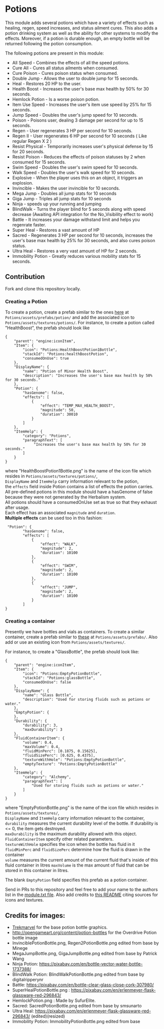 Potions
============

This module adds several potions which have a variety of effects such as healing, regen, speed increases, and status
ailment cures. This also adds a potion drinking system as well as the ability for other systems to modify the effects.
Moreover, if a potion is durable enough, an empty bottle will be returned following the potion consumption.

The following potions are present in this module:

* All Speed - Combines the effects of all the speed potions.
* Cure All - Cures all status ailments when consumed.
* Cure Poison - Cures poison status when consumed.
* Double Jump - Allows the user to double jump for 15 seconds.
* Heal - Restores 20 HP to the user.
* Health Boost - Increases the user's base max health by 50% for 30 seconds.
* Hemlock Potion - Is a worse poison potion. 
* Item Use Speed - Increases the user's item use speed by 25% for 15 seconds.
* Jump Speed - Doubles the user's jump speed for 10 seconds.
* Poison - Poisons user, dealing 3 damage per second for up to 15 seconds.
* Regen - User regenerates 3 HP per second for 10 seconds.
* Regen II - User regenerates 6 HP per second for 10 seconds ( Like regular Regen X 2 )
* Resist Physical - Temporarily increases user's physical defense by 15 for 20 seconds.
* Resist Poison - Reduces the effects of poison statuses by 2 when consumed for 15 seconds.
* Swim Speed - Doubles the user's swim speed for 10 seconds.
* Walk Speed - Doubles the user's walk speed for 10 seconds.
* Explosive - When the player uses this on an object, it triggers an explosion.
* Invincible - Makes the user invincible for 10 seconds.
* Mega Jump - Doubles all jump stats for 10 seconds
* Giga Jump - Triples all jump stats for 10 seconds
* Ninja - speeds up your running and jumping
* BlindWalk - Turns the player blind for 5 seconds along with speed decrease (Awaiting API integration for the No_Visibility effect to work)
* Battle - It increases your damage withstand limit and helps you regenrate faster.
* Super Heal - Restores a vast amount of HP
* Sacred - Regenerates 3 HP per second for 10 seconds, increases the user's base max health by 25% for 30 seconds, and also cures poison status.
* Ultra Heal - Restores a very vast amount of HP for 2 seconds.
* Immobility Potion - Greatly reduces various mobility stats for 15 seconds.

## Contribution

Fork and clone this repository locally.

### Creating a Potion
To create a potion, create a prefab similar to the ones [here](https://github.com/Terasology/Potions/tree/master/assets/prefabs/potion) at `Potions/assets/prefabs/potion/` and add the associated icon to `Potions/assets/textures/potions/`.
For instance, to create a potion called "HealthBoost", the prefab should look like
```
{
    "parent": "engine:iconItem",
    "Item": {
        "icon": "Potions:HealthBoostPotion1Bottle",
        "stackId": "Potions:healthBoostPotion",
        "consumedOnUse": true
    },
    "DisplayName": {
        "name": "Potion of Minor Health Boost",
        "description": "Increases the user's base max health by 50% for 30 seconds."
    },
    "Potion": {
        "hasGenome": false,
        "effects": [
            {
                "effect": "TEMP_MAX_HEALTH_BOOST",
                "magnitude": 50,
                "duration": 30010
            }
        ]
    },
    "ItemHelp": {
        "category": "Potions",
        "paragraphText": [
             "Increases the user's base max health by 50% for 30 seconds."
        ]
    }
}
```
where "HealthBoostPotion1Bottle.png" is the name of the icon file which resides in `Potions/assets/textures/potions/`,  
`DisplayName` and `ItemHelp` carry information relevant to the potion,  
the `effects` field inside Potion contains a list of effects the potion carries.  
All pre-defined potions in this module should have a hasGenome of false because they were not generated by the Herbalism system.  
All potions should have a consumedOnUse set as true so that they exhaust after usage.  
Each effect has an associated `magnitude` and `duration`.  
**Multiple effects** can be used too in this fashion:

```
 "Potion": {
        "hasGenome": false,
        "effects": [
            {
                "effect": "WALK",
                "magnitude": 2,
                "duration": 10100
            },
            {
                "effect": "SWIM",
                "magnitude": 2,
                "duration": 10100
            },
            {
                "effect": "JUMP",
                "magnitude": 2,
                "duration": 10100
            }
        ]
}
```

### Creating a container

Presently we have bottles and vials as containers. To create a similar container, create a prefab similar to [these](https://github.com/Terasology/Potions/tree/master/assets/prefabs) at `Potions/assets/prefabs/`. Also add or use an existing icon from `Potions/assets/textures/`.

For instance, to create a "GlassBottle", the prefab should look like:
```
{
    "parent": "engine:iconItem",
    "Item": {
        "icon": "Potions:EmptyPotionBottle",
        "stackId": "Potions:glassBottle",
        "consumedOnUse": false
    },
    "DisplayName": {
        "name": "Glass Bottle",
        "description": "Used for storing fluids such as potions or water."
    },
    "EmptyPotion": {
    },
    "Durability": {
        "durability": 3,
        "maxDurability": 3
    },
    "FluidContainerItem": {
        "volume": 0.4,
        "maxVolume": 0.4,
        "fluidMinPerc": [0.1875, 0.15625],
        "fluidSizePerc": [0.625, 0.4375],
        "textureWithHole": "Potions:EmptyPotionBottle",
        "emptyTexture": "Potions:EmptyPotionBottle"
    },
    "ItemHelp": {
        "category": "Alchemy",
        "paragraphText": [
            "Used for storing fluids such as potions or water."
        ]
    }
}
```
where "EmptyPotionBottle.png" is the name of the icon file which resides in `Potions/assets/textures/`,  
`DisplayName` and `ItemHelp` carry information relevant to the container,  
`durability` measures the current durability level of the bottle. If durability is <= 0, the item gets destroyed.  
`maxDurability` is the maximum durability allowed with this object.
`FluidContainerItem` specify other related parameters.  
`textureWithHole` specifies the icon when the bottle has fluid in it  
`fluidMinPerc` and `fluidSizePerc` determine how the fluid is drawn in the container  
`volume` measures the current amount of the current fluid that's inside of this fluid container in litres
`maxVolume` is the max amount of fluid that can be stored in this container in litres.

The blank `EmptyPotion` field specifies this prefab as a potion container.

Send in PRs to this repository and feel free to add your name to the authors list in the [module.txt file](https://github.com/Terasology/Potions/blob/master/module.txt). Also add credits to [this README](https://github.com/Terasology/Potions/blob/master/README.md) citing sources for icons and textures.

## Credits for images:

* [Trekmarvel](https://github.com/Trekmarvel) for the base potion bottle graphics.
* http://opengameart.org/content/potion-bottles for the Overdrive Potion bottle image
* InvinciblePotionBottle.png, Regen2PotionBottle.png edited from base by Minege
* MegaJumpBottle.png, GigaJumpBottle.png edited from base by Patrick Wang
* Ninja Potion: https://pixabay.com/en/bottle-vector-water-bottle-1737388/
* BlindWalk Potion: BlindWalkPotionBottle.png edited from base by digitalripperynr
* Battle: https://pixabay.com/en/bottle-clear-glass-close-cork-307980/
* SuperHealPotionBottle.png : https://pixabay.com/en/erlenmeyer-flask-glassware-red-296843/
* HemlockPotion.png : Made by SufurElite.
* Sacred: SacredPotionBottle.png edited from base by smsunarto 
* Ultra Heal: https://pixabay.com/en/erlenmeyer-flask-glassware-red-296843/ (edited)(resized)
* Immobility Potion: ImmobilityPotionBottle.png edited from base
